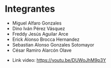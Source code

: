 # Integrantes


* Miguel Alfaro Gonzales
* Dino Iván Pérez Vásquez
* Freddy Jesús Aguilar Arce
* Erick Alonso Brocca Hernandez
* Sebastian Alonso Gonzales Sotomayor
* César Ramiro Alarcón Olave

- Link video: https://youtu.be/DUWoJhM9p3Y
